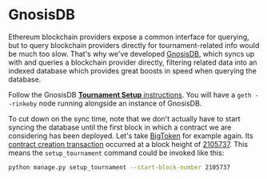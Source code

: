 # GnosisDB

Ethereum blockchain providers expose a common interface for querying, but to query blockchain providers directly for tournament-related info would be much too slow. That's why we've developed [GnosisDB](https://github.com/gnosis/pm-trading-db), which syncs up with and queries a blockchain provider directly, filtering related data into an indexed database which provides great boosts in speed when querying the database.

Follow the GnosisDB [**Tournament Setup** instructions](https://github.com/gnosis/pm-trading-db#tournament-setup). You will have a `geth --rinkeby` node running alongside an instance of GnosisDB.

To cut down on the sync time, note that we don't actually have to start syncing the database until the first block in which a contract we are considering has been deployed. Let's take [BigToken](https://rinkeby.etherscan.io/address/0xd3515609e3231d6c5b049a28d0d09d038b4cfaed) for example again. Its [contract creation transaction](https://rinkeby.etherscan.io/tx/0xaa10a3d8ba2a08ae277eaadd5b876753ac118ede542ae89c25c882eda3766c53) occurred at a block height of [2105737](https://rinkeby.etherscan.io/block/2105737). This means the `setup_tournament` command could be invoked like this:

```sh
python manage.py setup_tournament --start-block-number 2105737
```
